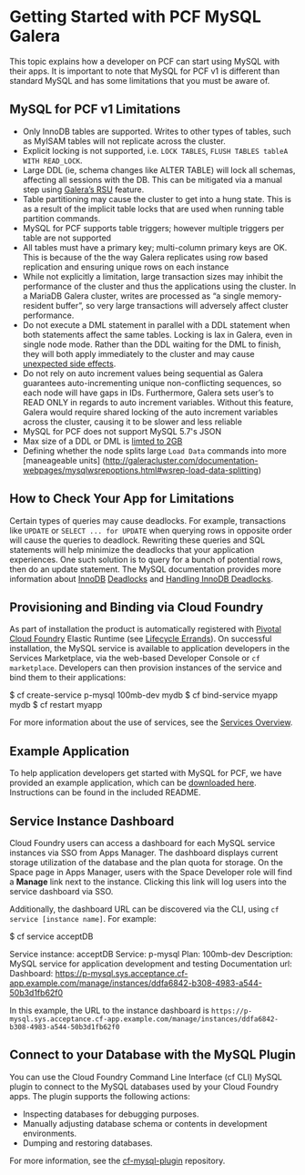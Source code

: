 # Getting Started with PCF MySQL Galera

This topic explains how a developer on PCF can start using MySQL with their apps. It is important to note that MySQL for PCF v1 is different than standard MySQL and has some limitations that you must be aware of.

## <a id="PCF-MySQL-Galera-Limitations"></a>MySQL for PCF v1 Limitations ##

- Only InnoDB tables are supported. Writes to other types of tables, such as MyISAM tables will not replicate across the cluster. 
- Explicit locking is not supported, i.e. `LOCK TABLES`, `FLUSH TABLES tableA WITH READ_LOCK`.
- Large DDL (ie, schema changes like ALTER TABLE) will lock all schemas, affecting all sessions with the DB. This can be mitigated via a manual step using [Galera’s RSU](rsu) feature.
- Table partitioning may cause the cluster to get into a hung state. This is as a result of the implicit table locks that are used when running table partition commands.
- MySQL for PCF supports table triggers; however multiple triggers per table are not supported
- All tables must have a primary key; multi-column primary keys are OK. This is because of the the way Galera replicates using row based replication and ensuring unique rows on each instance
- While not explicitly a limitation, large transaction sizes may inhibit the performance of the cluster and thus the applications using the cluster. In a MariaDB Galera cluster, writes are processed as “a single memory-resident buffer”, so very large transactions will adversely affect cluster performance.
- Do not execute a DML statement in parallel with a DDL statement when both statements affect the same tables. Locking is lax in Galera, even in single node mode. Rather than the DDL waiting for the DML to finish, they will both apply immediately to the cluster and may cause [unexpected side effects](https://jira.mariadb.org/browse/MDEV-468). 
- Do not rely on auto increment values being sequential as Galera guarantees auto-incrementing unique non-conflicting sequences, so each node will have gaps in IDs. Furthermore, Galera sets user’s to READ ONLY in regards to auto increment variables. Without this feature, Galera would require shared locking of the auto increment variables across the cluster, causing it to be slower and less reliable
- MySQL for PCF does not support MySQL 5.7's JSON
- Max size of a DDL or DML is [limted to 2GB](http://galeracluster.com/documentation-webpages/mysqlwsrepoptions.html#wsrep-max-ws-size)
- Defining whether the node splits large `Load Data` commands into more [maneageable units] (http://galeracluster.com/documentation-webpages/mysqlwsrepoptions.html#wsrep-load-data-splitting)

## <a id="Checking-for-Limitations"></a>How to Check Your App for Limitations ##

Certain types of queries may cause deadlocks. For example, transactions like `UPDATE` or `SELECT ... for UPDATE` when querying rows in opposite order will cause the queries to deadlock. Rewriting these queries and SQL statements will help minimize the deadlocks that your application experiences. One such solution is to query for a bunch of potential rows, then do an update statement. The MySQL documentation provides more information about [InnoDB](http://dev.mysql.com/doc/refman/5.7/en/innodb-deadlocks.html) [Deadlocks](http://dev.mysql.com/doc/refman/5.7/en/innodb-deadlocks.html) and [Handling InnoDB Deadlocks](http://dev.mysql.com/doc/refman/5.7/en/innodb-deadlocks-handling.html).

## <a id="provision-and-bind"></a>Provisioning and Binding via Cloud Foundry ##

As part of installation the product is automatically registered with [Pivotal Cloud Foundry](https://network.pivotal.io/products/pivotal-cf) Elastic Runtime (see [Lifecycle Errands](#lifecycle-errands)). On successful installation, the MySQL service is available to application developers in the Services Marketplace, via the web-based Developer Console or `cf marketplace`. Developers can then provision instances of the service and bind them to their applications:

<p class="terminal">$ cf create-service p-mysql 100mb-dev mydb
$ cf bind-service myapp mydb
$ cf restart myapp
</p>

For more information about the use of services, see the [Services Overview](http://docs.pivotal.io/pivotalcf/devguide/services/).

## <a id="example-app"></a>Example Application ##

To help application developers get started with MySQL for PCF, we have provided an example application, which can be [downloaded here][example-app]. Instructions can be found in the included README.

[example-app]:mysql-example-app.tgz

## <a id="dashboard"></a>Service Instance Dashboard ##

Cloud Foundry users can access a dashboard for each MySQL service instances via SSO from Apps Manager. The dashboard displays current storage utilization of the database and the plan quota for storage. On the Space page in Apps Manager, users with the Space Developer role will find a **Manage** link next to the instance. Clicking this link will log users into the service dashboard via SSO.

Additionally, the dashboard URL can be discovered via the CLI, using `cf service [instance name]`. For example:

<p class="terminal">$ cf service acceptDB

Service instance: acceptDB
Service: p-mysql
Plan: 100mb-dev
Description: MySQL service for application development and testing
Documentation url:
Dashboard: https://p-mysql.sys.acceptance.cf-app.example.com/manage/instances/ddfa6842-b308-4983-a544-50b3d1fb62f0</p>

In this example, the URL to the instance dashboard is `https://p-mysql.sys.acceptance.cf-app.example.com/manage/instances/ddfa6842-b308-4983-a544-50b3d1fb62f0`

## <a id="plugin"></a>Connect to your Database with the MySQL Plugin ##

You can use the Cloud Foundry Command Line Interface (cf CLI) MySQL plugin to connect to the MySQL databases used by your Cloud Foundry apps. The plugin supports the following actions:

* Inspecting databases for debugging purposes. 
* Manually adjusting database schema or contents in development environments.
* Dumping and restoring databases. 

For more information, see the [cf-mysql-plugin](https://github.com/andreasf/cf-mysql-plugin) repository.  